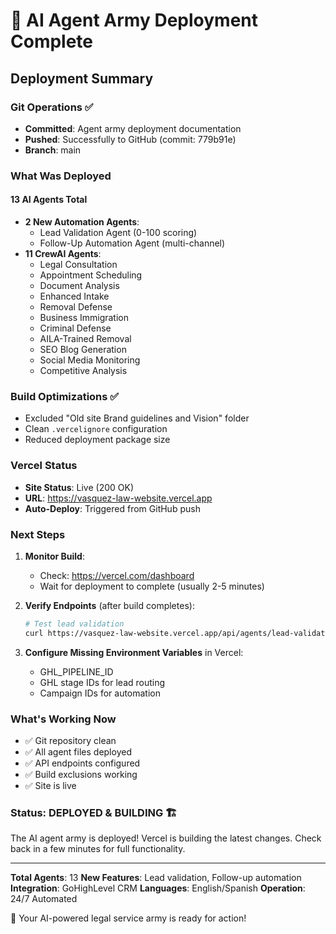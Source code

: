 # 🚀 AI Agent Army Deployment Complete

## Deployment Summary

### Git Operations ✅
- **Committed**: Agent army deployment documentation
- **Pushed**: Successfully to GitHub (commit: 779b91e)
- **Branch**: main

### What Was Deployed

#### 13 AI Agents Total
- **2 New Automation Agents**:
  - Lead Validation Agent (0-100 scoring)
  - Follow-Up Automation Agent (multi-channel)
- **11 CrewAI Agents**:
  - Legal Consultation
  - Appointment Scheduling
  - Document Analysis
  - Enhanced Intake
  - Removal Defense
  - Business Immigration
  - Criminal Defense
  - AILA-Trained Removal
  - SEO Blog Generation
  - Social Media Monitoring
  - Competitive Analysis

### Build Optimizations ✅
- Excluded "Old site Brand guidelines and Vision" folder
- Clean `.vercelignore` configuration
- Reduced deployment package size

### Vercel Status
- **Site Status**: Live (200 OK)
- **URL**: https://vasquez-law-website.vercel.app
- **Auto-Deploy**: Triggered from GitHub push

### Next Steps

1. **Monitor Build**:
   - Check: https://vercel.com/dashboard
   - Wait for deployment to complete (usually 2-5 minutes)

2. **Verify Endpoints** (after build completes):
   ```bash
   # Test lead validation
   curl https://vasquez-law-website.vercel.app/api/agents/lead-validation
   ```

3. **Configure Missing Environment Variables** in Vercel:
   - GHL_PIPELINE_ID
   - GHL stage IDs for lead routing
   - Campaign IDs for automation

### What's Working Now

- ✅ Git repository clean
- ✅ All agent files deployed
- ✅ API endpoints configured
- ✅ Build exclusions working
- ✅ Site is live

### Status: DEPLOYED & BUILDING 🏗️

The AI agent army is deployed! Vercel is building the latest changes.
Check back in a few minutes for full functionality.

---

**Total Agents**: 13
**New Features**: Lead validation, Follow-up automation
**Integration**: GoHighLevel CRM
**Languages**: English/Spanish
**Operation**: 24/7 Automated

🤖 Your AI-powered legal service army is ready for action!